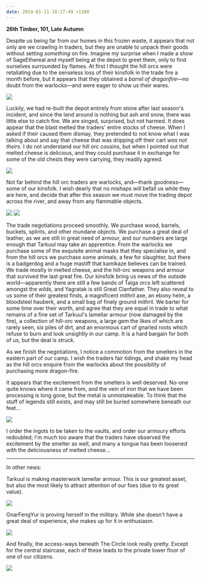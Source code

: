 ```yaml
---
date: 2014-01-11 18:17:49 +1100
---
```


**26th Timber, 101, Late Autumn**

Despite us being far from our homes in this frozen waste, it appears that not only are we crawling in traders, but they are unable to unpack their goods without setting *something* on fire. Imagine my surprise when I made a show of SageEthereal and myself being at the depot to greet them, only to find ourselves surrounded by flames. At first I thought the hill orcs were retaliating due to the senseless loss of their kinsfolk in the trade fire a month before, but it appears that they obtained a *barrel of dragonfire*—no doubt from the warlocks—and were eager to show us their wares.

![](http://i.imgur.com/3284MWM.png)

<!--more-->

Luckily, we had re-built the depot entirely from stone after last season's incident, and since the land around is nothing but ash and snow, there was little else to catch fire. We are singed, surprised, but not harmed. It does appear that the blast melted the traders' entire stocks of cheese. When I asked if their caused them dismay, they pretended to not know what I was talking about and say that cheese that was dripping off their cart *was not theirs*. I do not understand our hill orc cousins, but when I pointed out that melted cheese is delicious, and they could purchase it in exchange for some of the old chests they were carrying, they readily agreed.

![](http://i.imgur.com/lQkI13o.png)

Not far behind the hill orc traders are warlocks, and—thank goodness—some of our kinsfolk. I wish dearly that no mishaps will befall us while they are here, and decide that after this season we must move the trading depot across the river, and away from any flammable objects.

![](http://i.imgur.com/okbOTj6.png)
![](http://i.imgur.com/uZ0XIL6.png)

The trade negotiations proceed smoothly. We purchase wood, barrels, buckets, splints, and other mundane objects. We purchase a great deal of leather, as we are still in great need of armour, and our numbers are large enough that Tarkuul may take an apprentice. From the warlocks we purchase some of the exquisite animal masks that they specialise in, and from the hill orcs we purchase some animals, a few for slaughter, but there is a badgerdog and a huge mastiff that kamikaze believes can be trained. We trade mostly in melted cheese, and the hill-orc weapons and armour that survived the last great fire. Our kinsfolk bring us news of the outside world—apparently there are still a few bands of Taiga orcs left scattered amongst the wilds, and Yagratak is still Great Clanfather. They also reveal to us some of their greatest finds, a magnificent mithril axe, an ebony helm, a bloodsteel hauberk, and a small bag of finely ground mithril. We barter for some time over their worth, and agree that they are equal in trade to what remains of a fine set of Tarkuul's lamellar armour (now damaged by the fire), a collection of hill-orc weapons, a large gem the likes of which are rarely seen, six piles of dirt, and an enormous cart of gnarled roots which refuse to burn and look unsightly in our camp. It is a hard bargain for both of us, but the deal is struck.

As we finish the negotiations, I notice a commotion from the smelters in the eastern part of our camp. I wish the traders fair tidings, and shake my head as the hill orcs enquire from the warlocks about the possibility of purchasing more dragon-fire.

It appears that the excitement from the smelters is well deserved. No-one quite knows where it came from, and the vein of iron that we have been processing is long gone, but the metal is unmistakeable. To think that the stuff of legends still exists, and may still be buried somewhere beneath our feet...

![](http://i.imgur.com/dO2bhuG.png)

I order the ingots to be taken to the vaults, and order our armoury efforts redoubled; I'm much too aware that the traders have observed the excitement by the smelter as well, and many a tongue has been loosened with the deliciousness of melted cheese...

---

In other news:

Tarkuul is making masterwork lamellar armour. This is our greatest asset, but also the most likely to attract attention of our foes (due to its great value).

![](http://i.imgur.com/ouhL9HK.png)

GnarFengYur is proving herself in the military. While she doesn't have a great deal of experience, she makes up for it in enthusiasm.

![](http://i.imgur.com/2asVCd0.png)

And finally, the access-ways beneath The Circle look really pretty. Except for the central staircase, each of these leads to the private lower floor of one of our citizens.

![](http://i.imgur.com/3sKhQSG.png)
